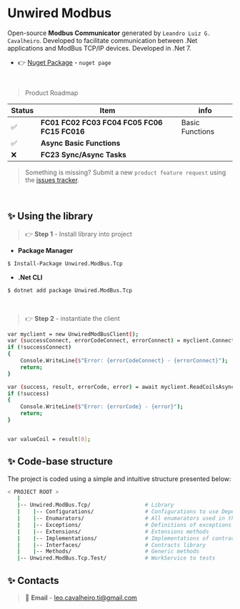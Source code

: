 ﻿# Unwired Modbus

Open-source **Modbus Communicator** generated by `Leandro Luiz G. Cavalheiro`. Developed to facilitate communication between .Net applications and ModBus TCP/IP devices.
Developed in .Net 7.

- 👉 [Nuget Package](https://www.nuget.org/packages/Unwired.ModBus.Tcp) - `nuget page`

<br />

> Product Roadmap

| Status | Item                                         | info            |
| ------ | -------------------------------------------- | --------------- |
|   ✅   | **FC01 FC02 FC03 FC04 FC05 FC06 FC15 FC016** | Basic Functions |
|   ✅   | **Async Basic Functions**                    |                 |
|   ❌   | **FC23 Sync/Async Tasks**                    |                 |

> Something is missing? Submit a new `product feature request` using the [issues tracker](https://github.com/leandrocavalheiro/unwired.modbus/issues).

<br />

## ✨ Using the library

> 👉 **Step 1** - Install library into project

- **Package Manager**

```bash
$ Install-Package Unwired.ModBus.Tcp
```

- **.Net CLI**

```bash
$ dotnet add package Unwired.ModBus.Tcp
```

<br />

> 👉 **Step 2** - instantiate the client

```bash
var myclient = new UnwiredModBusClient();
var (successConnect, errorCodeConnect, errorConnect) = myclient.ConnectDevice("127.0.0.1", 502, 0x01, swapType: SwapTypeEnum.SwapWordsAndBytes, deviceAlias: "MyModbus");
if (!successConnect)
{
    Console.WriteLine($"Error: {errorCodeConnect} - {errorConnect}");
    return;
}

var (success, result, errorCode, error) = await myclient.ReadCoilsAsync(0, 5);
if (!success)
{
    Console.WriteLine($"Error: {errorCode} - {error}");
    return;
}


var valueCoil = result[0];
```

## ✨ Code-base structure

The project is coded using a simple and intuitive structure presented below:

```bash
< PROJECT ROOT >
   |
   |-- Unwired.ModBus.Tcp/                 # Library
   |    |-- Configurations/                # Configurations to use Dependency Injection
   |    |-- Enumarators/                   # All enumarators used in the library
   |    |-- Exceptions/                    # Definitions of exceptions classes
   |    |-- Extensions/                    # Extensions methods
   |    |-- Implementations/               # Implementations of contracts
   |    |-- Interfaces/                    # Contracts library
   |    |-- Methods/                       # Generic methods
   |-- Unwired.ModBus.Tcp.Test/            # WorkService to tests
```

## ✨ Contacts

> 📧 **Email** - leo.cavalheiro.ti@gmail.com
